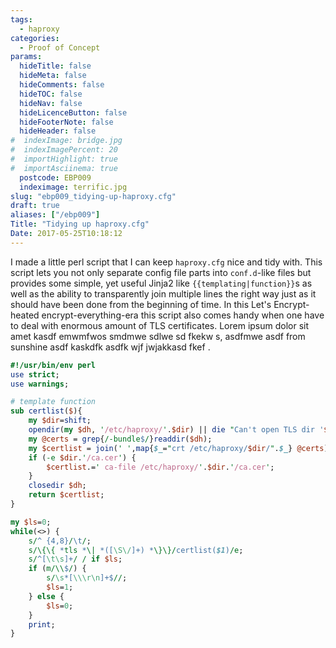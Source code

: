 ```yaml
---
tags:
  - haproxy
categories:
  - Proof of Concept
params:
  hideTitle: false
  hideMeta: false
  hideComments: false
  hideTOC: false
  hideNav: false
  hideLicenceButton: false
  hideFooterNote: false
  hideHeader: false
#  indexImage: bridge.jpg
#  indexImagePercent: 20
#  importHighlight: true
#  importAsciinema: true
  postcode: EBP009
  indeximage: terrific.jpg
slug: "ebp009_tidying-up-haproxy.cfg"
draft: true
aliases: ["/ebp009"]
Title: "Tidying up haproxy.cfg"
Date: 2017-05-25T10:18:12
---
```

I made a little perl script that I can keep `haproxy.cfg` nice and tidy with. This script lets you not only separate config file parts into `conf.d`-like files but provides some simple, yet useful Jinja2 like `{{templating|function}}`s as well as the ability to transparently join multiple lines the right way just as it should have been done from the beginning of time. In this Let's Encrypt-heated encrypt-everything-era this script also comes handy when one have to deal with enormous amount of TLS certificates. Lorem ipsum dolor sit amet kasdf emwmfwos smdmwe sdlwe sd fkekw s, asdfmwe  asdf from sunshine asdf  kaskdfk asdfk wjf jwjakkasd fkef .<!--more-->

```perl
#!/usr/bin/env perl
use strict;
use warnings;

# template function
sub certlist($){
    my $dir=shift;
    opendir(my $dh, '/etc/haproxy/'.$dir) || die "Can't open TLS dir '$dir': $!";
    my @certs = grep{/-bundle$/}readdir($dh);
    my $certlist = join(' ',map{$_="crt /etc/haproxy/$dir/".$_} @certs);
    if (-e $dir.'/ca.cer') {
        $certlist.=' ca-file /etc/haproxy/'.$dir.'/ca.cer';
    }
    closedir $dh;
    return $certlist;
}

my $ls=0;
while(<>) {
    s/^ {4,8}/\t/;
    s/\{\{ *tls *\| *([\S\/]+) *\}\}/certlist($1)/e;
    s/^[\t\s]+/ / if $ls;
    if (m/\\$/) {
        s/\s*[\\\r\n]+$//;
        $ls=1;
    } else {
        $ls=0;
    }
    print;
}
```
